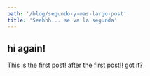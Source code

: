```yaml
---
path: '/blog/segundo-y-mas-largo-post'
title: 'Seehhh... se va la segunda'
---
```


## hi again!

This is the first post! after the first post!! got it?
